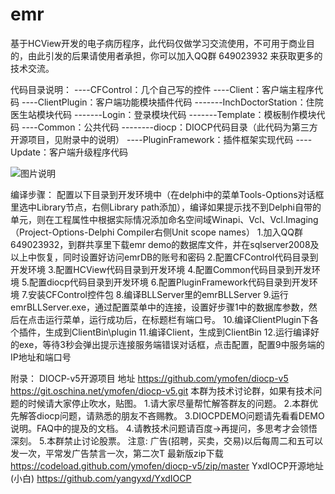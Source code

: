 ﻿# emr
基于HCView开发的电子病历程序，此代码仅做学习交流使用，不可用于商业目的，由此引发的后果请使用者承担，你可以加入QQ群 649023932 来获取更多的技术交流。

代码目录说明：
----CFControl：几个自己写的控件
----Client：客户端主程序代码
----ClientPlugin：客户端功能模块插件代码
-------InchDoctorStation：住院医生站模块代码
-------Login：登录模块代码
-------Template：模板制作模块代码
----Common：公共代码
--------diocp：DIOCP代码目录（此代码为第三方开源项目，见附录中的说明）
----PluginFramework：插件框架实现代码
----Update：客户端升级程序代码

![图片说明](https://github.com/59079096/emr/blob/master/emr全界面.png)

编译步骤：
配置以下目录到开发环境中（在delphi中的菜单Tools-Options对话框里选中Library节点，右侧Library path添加），编译如果提示找不到Delphi自带的单元，则在工程属性中根据实际情况添加命名空间域Winapi、Vcl、Vcl.Imaging（Project-Options-Delphi Compiler右侧Unit scope names）
1.加入QQ群 649023932，到群共享里下载emr demo的数据库文件，并在sqlserver2008及以上中恢复，同时设置好访问emrDB的账号和密码
2.配置CFControl代码目录到开发环境
3.配置HCView代码目录到开发环境
4.配置Common代码目录到开发环境
5.配置diocp代码目录到开发环境
6.配置PluginFramework代码目录到开发环境
7.安装CFControl控件包
8.编译BLLServer里的emrBLLServer
9.运行emrBLLServer.exe，通过配置菜单中的连接，设置好步骤1中的数据库参数，然后在点击运行菜单，运行成功后，在标题栏有端口号。
10.编译ClientPlugin下各个插件，生成到ClientBin\plugin
11.编译Client，生成到ClientBin
12.运行编译好的exe，等待3秒会弹出提示连接服务端错误对话框，点击配置，配置9中服务端的IP地址和端口号

附录：
DIOCP-v5开源项目
地址
https://github.com/ymofen/diocp-v5
https://git.oschina.net/ymofen/diocp-v5.git
本群为技术讨论群，如果有技术问题的时候请大家停止吹水，贴图。
1.请大家尽量帮忙解答群友的问题。
2.本群优先解答diocp问题，请熟悉的朋友不吝赐教。
3.DIOCPDEMO问题请先看看DEMO说明。FAQ中的提及的文档。
4.请教技术问题请百度->再提问，多思考才会领悟深刻。
5.本群禁止讨论股票。
注意: 广告(招聘，买卖，交易)以后每周二和五可以发一次，平常发广告禁言一次，第二次T
最新版zip下载
https://codeload.github.com/ymofen/diocp-v5/zip/master
YxdIOCP开源地址(小白)
https://github.com/yangyxd/YxdIOCP